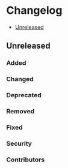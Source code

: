 # Changelog

* [Unreleased](#unreleased)


## Unreleased
### Added
### Changed
### Deprecated
### Removed
### Fixed
### Security
### Contributors
